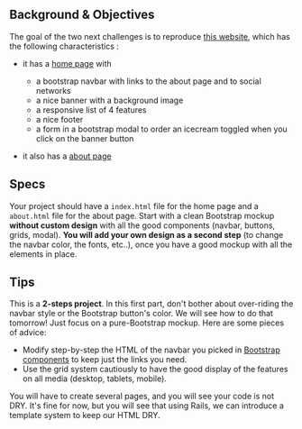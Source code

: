 ## Background & Objectives

The goal of the two next challenges is to reproduce [this website](http://lewagon.github.io/karr-frontend-02/), which has the following characteristics :

- it has a [home page](http://lewagon.github.io/karr-frontend-02/) with
  - a bootstrap navbar with links to the about page and to social networks
  - a nice banner with a background image
  - a responsive list of 4 features
  - a nice footer
  - a form in a bootstrap modal to order an icecream toggled when you click on the banner button

- it also has a [about page](http://lewagon.github.io/karr-frontend-02/about.html)

## Specs

Your project should have a `index.html` file for the home page and a `about.html` file for the about page. Start with a clean Bootstrap mockup **without custom design** with all the good components (navbar, buttons, grids, modal). **You will add your own design as a second step** (to change the navbar color, the fonts, etc..), once you have a good mockup with all the elements in place.

## Tips

This is a **2-steps project**. In this first part, don't bother about over-riding the navbar style or the Bootstrap button's color. We will see how to do that tomorrow! Just focus on a pure-Bootstrap mockup. Here are some pieces of advice:

- Modify step-by-step the HTML of the navbar you picked in [Bootstrap components](http://getbootstrap.com/components) to keep just the links you need.
- Use the grid system cautiously to have the good display of the features on all media (desktop, tablets, mobile).

You will have to create several pages, and you will see your code is not DRY. It's fine for now, but you will see that using Rails, we can introduce a template system to keep our HTML DRY.
